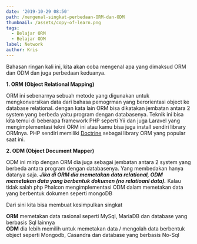 ```yaml
---
date: '2019-10-29 08:50'
path: /mengenal-singkat-perbedaan-ORM-dan-ODM
thumbnail: /assets/copy-of-learn.png
tags:
  - Belajar ORM
  - Belajar ODM
label: Network
author: Kris
---
```

Bahasan ringan kali ini, kita akan coba mengenal apa yang dimaksud ORM dan ODM dan juga perbedaan keduanya.

**1. ORM (Object Relational Mapping)**

ORM ini sebenarnya sebuah metode yang digunakan untuk mengkonversikan data dari bahasa pemogrman yang berorientasi object ke database relational. dengan kata lain ORM bisa dikatakan jembatan antara 2 system yang berbeda yaitu program dengan databasenya. Teknik ini bisa kita temui di beberapa framework PHP seperti Yii dan juga Laravel yang mengimplementasi tekni ORM ini atau kamu bisa juga install sendiri library ORMnya. PHP sendiri memiliki [Doctrine](https://www.doctrine-project.org/) sebagai library ORM yang popular saat ini.

**2. ODM (Object Document Mapper)**

ODM ini mirip dengan ORM dia juga sebagai jembatan antara 2 system yang berbeda antara program dengan databasenya. Yang membedakan hanya datanya saja. **_Jika di ORM dia memetakan data relational, ODM memetakan data yang berbentuk dokumen (no relatioanl data)._** Kalau tidak salah php Phalcon mengimplementasi ODM dalam memetakan data yang berbentuk dokumen seperti mongoDB 

Dari sini kita bisa membuat kesimpulkan singkat


**ORM** memetakan data rasional seperti MySql, MariaDB dan database yang berbasis Sql lainnya<br>
**ODM** dia lebih memilih untuk memetakan data / mengolah data berbentuk object seperti Mongodb, Casandra dan database yang berbasis No-Sql
